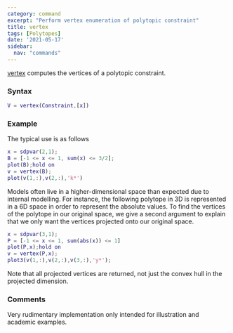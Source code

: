 ```yaml
---
category: command
excerpt: "Perform vertex enumeration of polytopic constraint"
title: vertex
tags: [Polytopes]
date: '2021-05-17'
sidebar:
  nav: "commands"
---
```


[vertex](/command/vertex) computes the vertices of a polytopic constraint.

### Syntax

````matlab
V = vertex(Constraint,[x])
````

### Example
The typical use is as follows

````matlab
x = sdpvar(2,1);
B = [-1 <= x <= 1, sum(x) <= 3/2];
plot(B);hold on
v = vertex(B);
plot(v(1,:),v(2,:),'k*')
````

Models often live in a higher-dimensional space than expected due to internal modelling. For instance, the following polytope in 3D is represented in a 6D space in order to represent the absolute values. To find the vertices of the polytope in our original space, we give a second argument to explain that we only want the vertices projected onto our original space.

````matlab
x = sdpvar(3,1);
P = [-1 <= x <= 1, sum(abs(x)) <= 1]
plot(P,x);hold on
v = vertex(P,x);
plot3(v(1,:),v(2,:),v(3,:),'y*');
````

Note that all projected vertices are returned, not just the convex hull in the projected dimension.


### Comments

Very rudimentary implementation only intended for illustration and academic examples.

